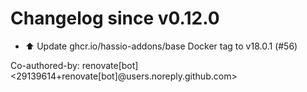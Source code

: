 # Changelog since v0.12.0
- ⬆️ Update ghcr.io/hassio-addons/base Docker tag to v18.0.1 (#56)

Co-authored-by: renovate[bot] <29139614+renovate[bot]@users.noreply.github.com> 
